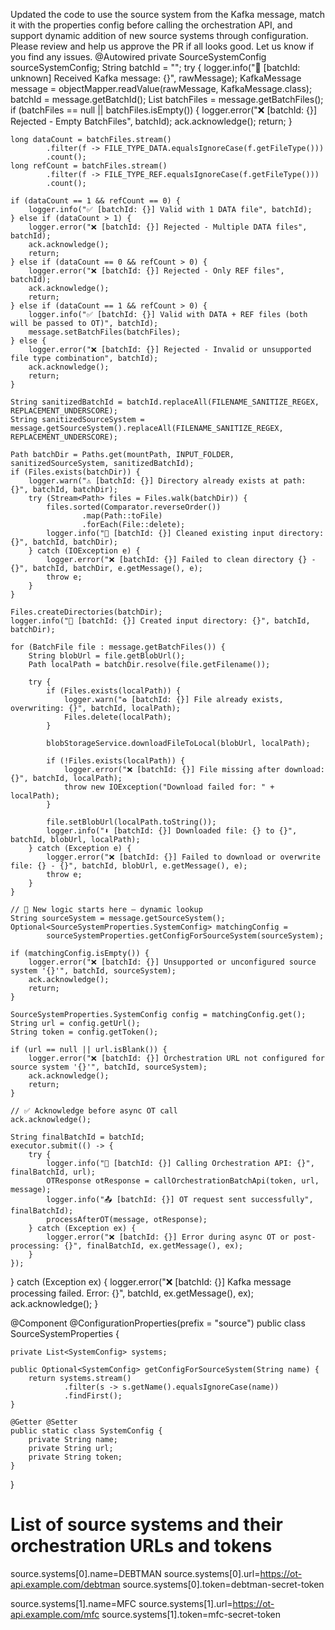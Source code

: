Updated the code to use the source system from the Kafka message, match it with the properties config before calling the orchestration API, and support dynamic addition of new source systems through configuration. Please review and help us approve the PR if all looks good. Let us know if you find any issues.
@Autowired
private SourceSystemConfig sourceSystemConfig;
String batchId = "";
try {
    logger.info("📩 [batchId: unknown] Received Kafka message: {}", rawMessage);
    KafkaMessage message = objectMapper.readValue(rawMessage, KafkaMessage.class);
    batchId = message.getBatchId();
    List<BatchFile> batchFiles = message.getBatchFiles();
    if (batchFiles == null || batchFiles.isEmpty()) {
        logger.error("❌ [batchId: {}] Rejected - Empty BatchFiles", batchId);
        ack.acknowledge();
        return;
    }

    long dataCount = batchFiles.stream()
            .filter(f -> FILE_TYPE_DATA.equalsIgnoreCase(f.getFileType()))
            .count();
    long refCount = batchFiles.stream()
            .filter(f -> FILE_TYPE_REF.equalsIgnoreCase(f.getFileType()))
            .count();

    if (dataCount == 1 && refCount == 0) {
        logger.info("✅ [batchId: {}] Valid with 1 DATA file", batchId);
    } else if (dataCount > 1) {
        logger.error("❌ [batchId: {}] Rejected - Multiple DATA files", batchId);
        ack.acknowledge();
        return;
    } else if (dataCount == 0 && refCount > 0) {
        logger.error("❌ [batchId: {}] Rejected - Only REF files", batchId);
        ack.acknowledge();
        return;
    } else if (dataCount == 1 && refCount > 0) {
        logger.info("✅ [batchId: {}] Valid with DATA + REF files (both will be passed to OT)", batchId);
        message.setBatchFiles(batchFiles);
    } else {
        logger.error("❌ [batchId: {}] Rejected - Invalid or unsupported file type combination", batchId);
        ack.acknowledge();
        return;
    }

    String sanitizedBatchId = batchId.replaceAll(FILENAME_SANITIZE_REGEX, REPLACEMENT_UNDERSCORE);
    String sanitizedSourceSystem = message.getSourceSystem().replaceAll(FILENAME_SANITIZE_REGEX, REPLACEMENT_UNDERSCORE);

    Path batchDir = Paths.get(mountPath, INPUT_FOLDER, sanitizedSourceSystem, sanitizedBatchId);
    if (Files.exists(batchDir)) {
        logger.warn("⚠️ [batchId: {}] Directory already exists at path: {}", batchId, batchDir);
        try (Stream<Path> files = Files.walk(batchDir)) {
            files.sorted(Comparator.reverseOrder())
                    .map(Path::toFile)
                    .forEach(File::delete);
            logger.info("🧹 [batchId: {}] Cleaned existing input directory: {}", batchId, batchDir);
        } catch (IOException e) {
            logger.error("❌ [batchId: {}] Failed to clean directory {} - {}", batchId, batchDir, e.getMessage(), e);
            throw e;
        }
    }

    Files.createDirectories(batchDir);
    logger.info("📁 [batchId: {}] Created input directory: {}", batchId, batchDir);

    for (BatchFile file : message.getBatchFiles()) {
        String blobUrl = file.getBlobUrl();
        Path localPath = batchDir.resolve(file.getFilename());

        try {
            if (Files.exists(localPath)) {
                logger.warn("♻️ [batchId: {}] File already exists, overwriting: {}", batchId, localPath);
                Files.delete(localPath);
            }

            blobStorageService.downloadFileToLocal(blobUrl, localPath);

            if (!Files.exists(localPath)) {
                logger.error("❌ [batchId: {}] File missing after download: {}", batchId, localPath);
                throw new IOException("Download failed for: " + localPath);
            }

            file.setBlobUrl(localPath.toString());
            logger.info("⬇️ [batchId: {}] Downloaded file: {} to {}", batchId, blobUrl, localPath);
        } catch (Exception e) {
            logger.error("❌ [batchId: {}] Failed to download or overwrite file: {} - {}", batchId, blobUrl, e.getMessage(), e);
            throw e;
        }
    }

    // 🔁 New logic starts here — dynamic lookup
    String sourceSystem = message.getSourceSystem();
    Optional<SourceSystemProperties.SystemConfig> matchingConfig =
            sourceSystemProperties.getConfigForSourceSystem(sourceSystem);

    if (matchingConfig.isEmpty()) {
        logger.error("❌ [batchId: {}] Unsupported or unconfigured source system '{}'", batchId, sourceSystem);
        ack.acknowledge();
        return;
    }

    SourceSystemProperties.SystemConfig config = matchingConfig.get();
    String url = config.getUrl();
    String token = config.getToken();

    if (url == null || url.isBlank()) {
        logger.error("❌ [batchId: {}] Orchestration URL not configured for source system '{}'", batchId, sourceSystem);
        ack.acknowledge();
        return;
    }

    // ✅ Acknowledge before async OT call
    ack.acknowledge();

    String finalBatchId = batchId;
    executor.submit(() -> {
        try {
            logger.info("🚀 [batchId: {}] Calling Orchestration API: {}", finalBatchId, url);
            OTResponse otResponse = callOrchestrationBatchApi(token, url, message);
            logger.info("📤 [batchId: {}] OT request sent successfully", finalBatchId);
            processAfterOT(message, otResponse);
        } catch (Exception ex) {
            logger.error("❌ [batchId: {}] Error during async OT or post-processing: {}", finalBatchId, ex.getMessage(), ex);
        }
    });

} catch (Exception ex) {
    logger.error("❌ [batchId: {}] Kafka message processing failed. Error: {}", batchId, ex.getMessage(), ex);
    ack.acknowledge();
}

@Component
@ConfigurationProperties(prefix = "source")
public class SourceSystemProperties {

    private List<SystemConfig> systems;

    public Optional<SystemConfig> getConfigForSourceSystem(String name) {
        return systems.stream()
                .filter(s -> s.getName().equalsIgnoreCase(name))
                .findFirst();
    }

    @Getter @Setter
    public static class SystemConfig {
        private String name;
        private String url;
        private String token;
    }
}

# List of source systems and their orchestration URLs and tokens
source.systems[0].name=DEBTMAN
source.systems[0].url=https://ot-api.example.com/debtman
source.systems[0].token=debtman-secret-token

source.systems[1].name=MFC
source.systems[1].url=https://ot-api.example.com/mfc
source.systems[1].token=mfc-secret-token



